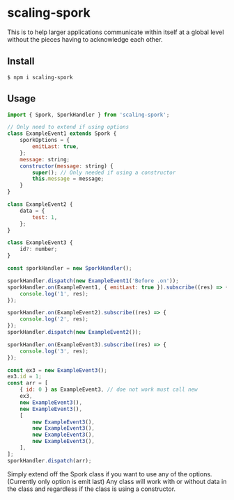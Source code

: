 # scaling-spork

This is to help larger applications communicate within itself at a global level
without the pieces having to acknowledge each other.

## Install

```
$ npm i scaling-spork
```

## Usage

```js
import { Spork, SporkHandler } from 'scaling-spork';

// Only need to extend if using options
class ExampleEvent1 extends Spork {
    sporkOptions = {
        emitLast: true,
    };
    message: string;
    constructor(message: string) {
        super(); // Only needed if using a constructor
        this.message = message;
    }
}

class ExampleEvent2 {
    data = {
        test: 1,
    };
}

class ExampleEvent3 {
    id?: number;
}

const sporkHandler = new SporkHandler();

sporkHandler.dispatch(new ExampleEvent1('Before .on'));
sporkHandler.on(ExampleEvent1, { emitLast: true }).subscribe((res) => {
    console.log('1', res);
});

sporkHandler.on(ExampleEvent2).subscribe((res) => {
    console.log('2', res);
});
sporkHandler.dispatch(new ExampleEvent2());

sporkHandler.on(ExampleEvent3).subscribe((res) => {
    console.log('3', res);
});

const ex3 = new ExampleEvent3();
ex3.id = 1;
const arr = [
    { id: 0 } as ExampleEvent3, // doe not work must call new
    ex3,
    new ExampleEvent3(),
    new ExampleEvent3(),
    [
        new ExampleEvent3(),
        new ExampleEvent3(),
        new ExampleEvent3(),
        new ExampleEvent3(),
    ],
];
sporkHandler.dispatch(arr);
```

Simply extend off the Spork class if you want to use any of the options. (Currently only option is emit last)
Any class will work with or without data in the class and regardless if the class is using a constructor.
